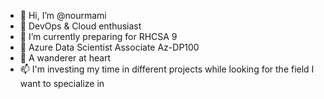 - 👋 Hi, I’m @nourmami
- 👀 DevOps & Cloud enthusiast 
- 🌱 I’m currently preparing for RHCSA 9 
- 🌱 Azure Data Scientist Associate Az-DP100
- 💞️ A wanderer at heart
- 📫 I'm investing my time in different projects while looking for the field I want to specialize in


